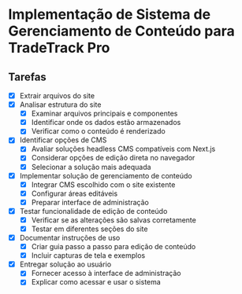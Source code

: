 # Implementação de Sistema de Gerenciamento de Conteúdo para TradeTrack Pro

## Tarefas

- [x] Extrair arquivos do site
- [x] Analisar estrutura do site
  - [x] Examinar arquivos principais e componentes
  - [x] Identificar onde os dados estão armazenados
  - [x] Verificar como o conteúdo é renderizado
- [x] Identificar opções de CMS
  - [x] Avaliar soluções headless CMS compatíveis com Next.js
  - [x] Considerar opções de edição direta no navegador
  - [x] Selecionar a solução mais adequada
- [x] Implementar solução de gerenciamento de conteúdo
  - [x] Integrar CMS escolhido com o site existente
  - [x] Configurar áreas editáveis
  - [x] Preparar interface de administração
- [x] Testar funcionalidade de edição de conteúdo
  - [x] Verificar se as alterações são salvas corretamente
  - [x] Testar em diferentes seções do site
- [x] Documentar instruções de uso
  - [x] Criar guia passo a passo para edição de conteúdo
  - [x] Incluir capturas de tela e exemplos
- [x] Entregar solução ao usuário
  - [x] Fornecer acesso à interface de administração
  - [x] Explicar como acessar e usar o sistema
